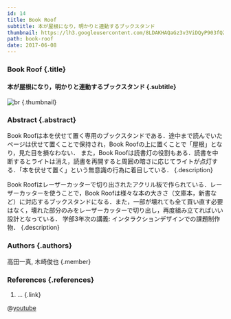 ```yaml
---
id: 14
title: Book Roof
subtitle: 本が屋根になり，明かりと連動するブックスタンド
thumbnail: https://lh3.googleusercontent.com/8LDAKHAQaGz3v3ViDQyP903fQZLaYSNsUeIYM0qDj1XLfkmxE9A_IXUHHYIrsXF4CTrToQn3_w80-O_qlO8PRKxsNnLwqVg4lX5IHfJGeXDqbagI5bkdg_uxcoceAphkcbuSaF4IlqWaoSlCl_K_tXiU_qViJHpmNswkWskMowExgXlBj6RRYOuBhi_LR54BofLdVYO0LP1fuGTdO2Jg4bKwul2GewwwdUS-V-2xACBSuemoVH2b3v6dPzVzWoMpsckGf6wZizVcYw-6WD9DSORklZ3tGnD5XdBRRUPKKoF8HyIfweau3h9irUACO_TgaBw7bfmRANktd55FaOnDF2ehKo6jOpubNmEr-eSHvzRz38aDiIo3hRqaXxU3lEFqEYfMu7YLoJZGkI2OxvQ5LG8pyfxGsNsql7jjqbGe7_ik3_VDrz9V2tQifSHS8xPBXk280t0MgUx6I4fGgFkvwaAg1SL1a7yY2A5H87LY5SYqrJ0RQD5GwspNEQ-JyE1NsXFpzElu1IPKD5MawziwcjukAEYrB2Bs-YhdnH3fwY3UcZEoCPUUQVtXB5R0G8OGMKRvS9oXH0QS6oiYNDKA8epdw4lJXI4mBGBwe7_A=w1024-h768-rp
path: book-roof
date: 2017-06-08
---
```


### Book Roof {.title}

#### 本が屋根になり，明かりと連動するブックスタンド {.subtitle}

![br](https://lh3.googleusercontent.com/jd-aRMO0CO5sEeMF3YBUrJFS_82Lrwq2xNYW0OaFulImfvW8rnLu1zYhmfeu8Z3bqrLtGPP9L1W2Y0CFEyJZ11xgGdm4ZrfF_R8OrrxY5U5IqZS57ajUIRbtmIBrB3DlGn3AXl3uAgSDUuxfewHfsqbVZp4GJG9_f4QI5GiZ6_AutM-hQcR2el_fU6hpjgeITyKgv_wSQxnHO6DCa3emX7F44T0pHp4JEwNVSGvQX_pr8rHMWvCTXbgIrIiIr9k6Va_jl3Fu6PZMDz1Z0YUhw1_8cKGPptkbUSgx2vXl_fAtkiXBElxcR3XWL59yVMtgJ7_lrW8SNOMx9PgQa1W8NzKYgKa2OAIwmj0cpHxaao3hmQchtlfSh1aY0wogtGcw6T3TF38IXosbcYudjQ-a1816y-jsPpKilg1vB-8wnnpxpRCJruxr3z4KJKtkPmvW2hplGuxWiXTWd7qehcyI4Mve336342b5ooYCvAIXbm1tR3ey_tHtfJb1X2qGLT5JD8u67msceAf4R63xNQzQD7_f0_3DqoQf5qfPQSnAChWcIPvKiRvbKq1COoKo2g2eOT9NZqAeJwHoKUT0mZq4vHoRhEdwM_2Qy6bvO1sx=w1920-h1080-rp "br") {.thumbnail}

### Abstract {.abstract}

Book Roofは本を伏せて置く専用のブックスタンドである．途中まで読んでいたページは伏せて置くことで保持され，Book Roofの上に置くことで「屋根」となり，見た目を損なわない． また，Book Roofは読書灯の役割もある．読書を中断するとライトは消え，読書を再開すると周囲の暗さに応じてライトが点灯する．「本を伏せて置く」という無意識の行為に着目している． {.description}

Book Roofはレーザーカッターで切り出されたアクリル板で作られている．レーザーカッターを使うことで，Book Roofは様々な本の大きさ（文庫本，新書など）に対応するブックスタンドになる．また，一部が壊れても全て買い直す必要はなく，壊れた部分のみをレーザーカッターで切り出し，再度組み立てればいい設計となっている． 学部3年次の講義: インタラクションデザインでの課題制作物． {.description}

### Authors {.authors}

高田一真, 木崎俊也 {.member}

### References {.references}

1. ... {.link}

@[youtube](QmCKWIE7J-o)
